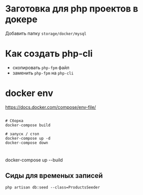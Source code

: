 # Заготовка для php проектов в докере    
Добавить папку `storage/docker/mysql`

# Как создать php-cli
- скопировать `php-fpm` файл    
- заменить `php-fpm` на `php-cli`

# docker env 
https://docs.docker.com/compose/env-file/   

```

# Сборка
docker-compose build

# запуск / стоп
docker-compose up -d
docker-compose down
```

# 
docker-compose up --build

## Сиды для временых записей
```
php artisan db:seed --class=ProductsSeeder
```
